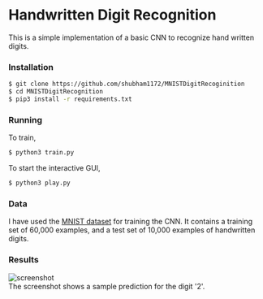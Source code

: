 # Handwritten Digit Recognition 
  
This is a simple implementation of a basic CNN to recognize hand written digits.
### Installation
```sh
$ git clone https://github.com/shubham1172/MNISTDigitRecoginition
$ cd MNISTDigitRecognition
$ pip3 install -r requirements.txt
```
### Running
To train, 
```sh
$ python3 train.py
```
To start the interactive GUI,
```sh
$ python3 play.py
```
### Data
I have used the [MNIST dataset](http://yann.lecun.com/exdb/mnist/) for training the CNN. It contains a training set of 60,000 examples, and a test set of 10,000 examples of handwritten digits.

###  Results
![screenshot](docs/images/screenshot.png) <br>
The screenshot shows a sample prediction for the digit '2'.
